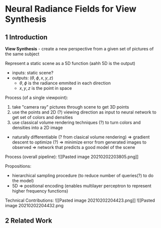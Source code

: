 # Neural Radiance Fields for View Synthesis

## 1 Introduction
**View Synthesis** - create a new perspective from a given set of pictures of the same subject

Represent a static scene as a 5D function (aahh 5D is the output)
- inputs: static scene?
- outputs: $(\theta,\phi,x,y,z)$
	- $\theta,\phi$ is the radiance emmited in each direction
	- $x,y,z$ is the point in space

Process (of a single viewpoint):
1. take "camera ray" pictures through scene to get 3D points
2. use the points and 2D (?) viewing direction as input to neural network to get set of colors and densities
3. use classical volume rendering techniques (?) to turn colors and densities into a 2D image

- naturally differentiable (? from clasical volume rendering) => gradient descent to optimize (?) => minimize error from generated images to observed => network that predicts a good model of the scene

Process (overall pipeline):
![[Pasted image 20210202203805.png]]

Propositions:
- hierarchical sampling procedure (to reduce number of queries(?) to do the model)
- 5D => positional encoding (enables multilayer perceptron to represent higher frequency functions)

Technical Contributions:
![[Pasted image 20210202204423.png]]
![[Pasted image 20210202204432.png

## 2 Related Work
